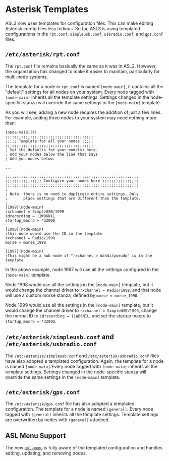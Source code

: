 # Asterisk Templates
ASL3 now uses templates for configuration files. This can make editing Asterisk config files less tedious. So far, ASL3 is using templated configurations in the `rpt.conf`, `simpleusb.conf`, `usbradio.conf`, and `gps.conf` files.

## `/etc/asterisk/rpt.conf`

The `rpt.conf` file remains basically the same as it was in ASL2. However, the organization has changed to make it easier to maintain, particularly for multi-node systems.

The template for a node in `rpt.conf` is named `[node-main]`, it contains all the "default" settings for all nodes on your system. Every node tagged with `(node-main)` inherits all the template settings. Settings changed in the node-specific stanza will override the same settings in the `[node-main]` template.

As you will see, adding a new node requires the addition of just a few lines.  For example, adding three nodes to your system may need nothing more than:

```
[node-main](!)
;;;;;;;;;;;;;;;;;;;;;;;;;;;;;;;;;;;;;;;
;;;;; Template for all your nodes ;;;;;
;;;;;;;;;;;;;;;;;;;;;;;;;;;;;;;;;;;;;;;
; Set the defaults for your node(s) here.
; Add your nodes below the line that says
; Add you nodes below.

...

;;;;;;;;;;;;;;;;;;;;;;;;;;;;;;;;;;;;;;;;;;;;;;;;;;;;;;;;;;;
;;;;;;;;;;;;;;;; Configure your nodes here ;;;;;;;;;;;;;;;;
;;;;;;;;;;;;;;;;;;;;;;;;;;;;;;;;;;;;;;;;;;;;;;;;;;;;;;;;;;;
;
; Note: there is no need to duplicate entire settings. Only
;       place settings that are different than the template.
;
[1999](node-main)
rxchannel = SimpleUSB/1999
idrecording = |iWB6NIL
startup_macro = *32000

[1998](node-main)
;this node would use the ID in the template
rxchannel = Radio/1998
morse = morse_1998

[1997](node-main)
;This might be a hub node if "rxchannel = dahdi/pseudo" is in the template
```

In the above example, node 1997 will use all the settings configured in the `[node-main]` template. 

Node 1998 would use all the settings in the `[node-main]` template, but it would change the channel driver to `rxchannel = Radio/1998`, and that node will use a custom morse stanza, defined by `morse = morse_1998`. 

Node 1999 would use all the settings in the `[node-main]` template, but it would change the channel driver to `rxchannel = SimpleUSB/1999`, change the normal ID to `idrecording = |iWB6NIL`, and set the startup macro to `startup_macro = *32000`.

## `/etc/asterisk/simpleusb.conf` and `/etc/asterisk/usbradio.conf`

The `/etc/asterisk/simpleusb.conf` and `/etc/asterisk/usbradio.conf` files have also adopted a templated configuration. Again, the template for a node is named `[node-main]`.Every node tagged with `(node-main)` inherits all the template settings. Settings changed in the node-specific stanza will override the same settings in the `[node-main]` template.

## `/etc/asterisk/gps.conf`
The `/etc/asterisk/gps.conf` file has also adopted a templated configuration. The template for a node is named `[general]`. Every node tagged with `(general)` inherits all the template settings. Template settings are overwritten by nodes with `(general)` attached.

## ASL Menu Support
The new [`asl-menu`](../user-guide/menu.md) is fully aware of the templated configuration and handles adding, updating, and removing nodes.
